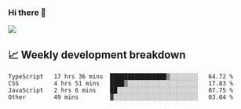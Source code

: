 ### Hi there 👋
<img align="center" src="https://github-readme-stats.vercel.app/api?username=Tumao727&show_icons=true&hide_title=true&theme=dracula" />


## 📈 Weekly development breakdown
<!--START_SECTION:waka-->

```text
TypeScript   17 hrs 36 mins  ████████████████▒░░░░░░░░   64.72 %
CSS          4 hrs 51 mins   ████▒░░░░░░░░░░░░░░░░░░░░   17.83 %
JavaScript   2 hrs 6 mins    ██░░░░░░░░░░░░░░░░░░░░░░░   07.75 %
Other        49 mins         ▓░░░░░░░░░░░░░░░░░░░░░░░░   03.04 %
```

<!--END_SECTION:waka-->